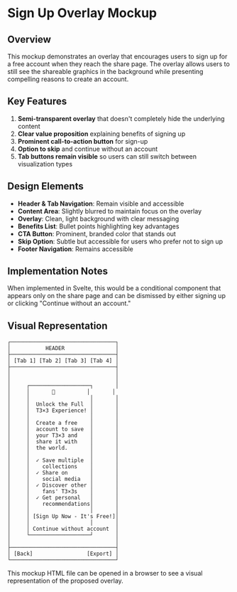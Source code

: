 # Sign Up Overlay Mockup

## Overview
This mockup demonstrates an overlay that encourages users to sign up for a free account when they reach the share page. The overlay allows users to still see the shareable graphics in the background while presenting compelling reasons to create an account.

## Key Features
1. **Semi-transparent overlay** that doesn't completely hide the underlying content
2. **Clear value proposition** explaining benefits of signing up
3. **Prominent call-to-action button** for sign-up
4. **Option to skip** and continue without an account
5. **Tab buttons remain visible** so users can still switch between visualization types

## Design Elements
- **Header & Tab Navigation**: Remain visible and accessible
- **Content Area**: Slightly blurred to maintain focus on the overlay
- **Overlay**: Clean, light background with clear messaging
- **Benefits List**: Bullet points highlighting key advantages
- **CTA Button**: Prominent, branded color that stands out
- **Skip Option**: Subtle but accessible for users who prefer not to sign up
- **Footer Navigation**: Remains accessible

## Implementation Notes
When implemented in Svelte, this would be a conditional component that appears only on the share page and can be dismissed by either signing up or clicking "Continue without an account."

## Visual Representation
```
┌─────────────────────────────────┐
│           HEADER                │
├─────────────────────────────────┤
│ [Tab 1] [Tab 2] [Tab 3] [Tab 4] │
├─────────────────────────────────┤
│                                 │
│                                 │
│     ┌───────────────────┐       │
│     │       🎵          │       │
│     │                   │       │
│     │  Unlock the Full  │       │
│     │  T3×3 Experience! │       │
│     │                   │       │
│     │  Create a free    │       │
│     │  account to save  │       │
│     │  your T3×3 and    │       │
│     │  share it with    │       │
│     │  the world.       │       │
│     │                   │       │
│     │  ✓ Save multiple  │       │
│     │    collections    │       │
│     │  ✓ Share on       │       │
│     │    social media   │       │
│     │  ✓ Discover other │       │
│     │    fans' T3×3s    │       │
│     │  ✓ Get personal   │       │
│     │    recommendations│       │
│     │                   │       │
│     │ [Sign Up Now - It's Free!]│
│     │                   │       │
│     │ Continue without account  │
│     └───────────────────┘       │
│                                 │
├─────────────────────────────────┤
│ [Back]                 [Export] │
└─────────────────────────────────┘
```

This mockup HTML file can be opened in a browser to see a visual representation of the proposed overlay.
